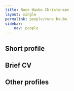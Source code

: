 ```yaml
---
title: Rune Haubo Christensen
layout: single
permalink: people/rune_haubo
sidebar:
    nav: people
---
```




## Short profile



## Brief CV


## Other profiles
